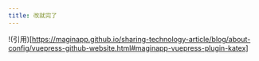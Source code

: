 ```yaml
---
title: 改就完了
---
```



!(引用)[https://maginapp.github.io/sharing-technology-article/blog/about-config/vuepress-github-website.html#maginapp-vuepress-plugin-katex]